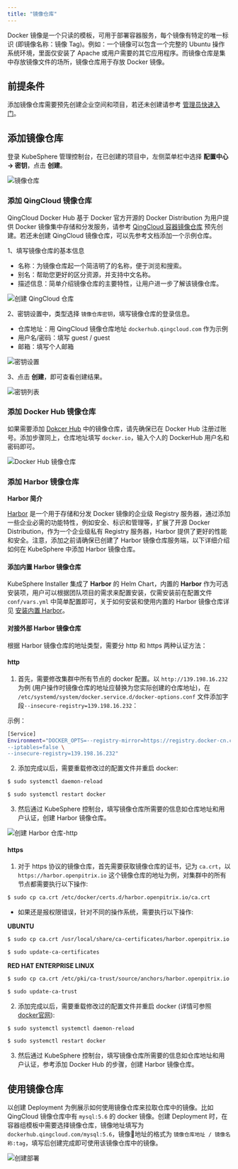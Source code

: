 ```yaml
---
title: "镜像仓库"
---
```


Docker 镜像是一个只读的模板，可用于部署容器服务，每个镜像有特定的唯一标识 (即镜像名称：镜像 Tag)。例如：一个镜像可以包含一个完整的 Ubuntu 操作系统环境，里面仅安装了 Apache 或用户需要的其它应用程序。而镜像仓库是集中存放镜像文件的场所，镜像仓库用于存放 Docker 镜像。

## 前提条件

添加镜像仓库需要预先创建企业空间和项目，若还未创建请参考 [管理员快速入门](../../quick-start/admin-quick-start)。

## 添加镜像仓库

登录 KubeSphere 管理控制台，在已创建的项目中，左侧菜单栏中选择 **配置中心 → 密钥**，点击 **创建**。

![镜像仓库](/image-registry-list.png) 


### 添加 QingCloud 镜像仓库

QingCloud Docker Hub 基于 Docker 官方开源的 Docker Distribution 为用户提供 Docker 镜像集中存储和分发服务，请参考 [QingCloud 容器镜像仓库](https://docs.qingcloud.com/product/container/docker_hub.html) 预先创建。若还未创建 QingCloud 镜像仓库，可以先参考文档添加一个示例仓库。

1、填写镜像仓库的基本信息

- 名称：为镜像仓库起一个简洁明了的名称，便于浏览和搜索。
- 别名：帮助您更好的区分资源，并支持中文名称。
- 描述信息：简单介绍镜像仓库的主要特性，让用户进一步了解该镜像仓库。

![创建 QingCloud 仓库](/ae-image-registry-basic.png) 

2、密钥设置中，类型选择 `镜像仓库密钥`，填写镜像仓库的登录信息。

- 仓库地址：用 QingCloud 镜像仓库地址 `dockerhub.qingcloud.com` 作为示例
- 用户名/密码：填写 guest / guest
- 邮箱：填写个人邮箱

![密钥设置](/dockerhub-advanced-setting.png)

3、点击 **创建**，即可查看创建结果。

![密钥列表](/dockerhub-created-successfully.png)


### 添加 Docker Hub 镜像仓库

如果需要添加 [Dokcer Hub](https://hub.docker.com/) 中的镜像仓库，请先确保已在 Docker Hub 注册过账号。添加步骤同上，仓库地址填写 `docker.io`，输入个人的 DockerHub 用户名和密码即可。

![Docker Hub 镜像仓库](/add-dockerhub.png)


### 添加 Harbor 镜像仓库

**Harbor 简介**

[Harbor](http://vmware.github.io/harbor/) 是一个用于存储和分发 Docker 镜像的企业级 Registry 服务器，通过添加一些企业必需的功能特性，例如安全、标识和管理等，扩展了开源 Docker Distribution，作为一个企业级私有 Registry 服务器，Harbor 提供了更好的性能和安全。注意，添加之前请确保已创建了 Harbor 镜像仓库服务端，以下详细介绍如何在 KubeSphere 中添加 Harbor 镜像仓库。

#### 添加内置 Harbor 镜像仓库

KubeSphere Installer 集成了 **Harbor** 的 Helm Chart，内置的 **Harbor** 作为可选安装项，用户可以根据团队项目的需求来配置安装，仅需安装前在配置文件 `conf/vars.yml` 中简单配置即可，关于如何安装和使用内置的 Harbor 镜像仓库详见 [安装内置 Harbor](../../installation/harbor-installation)。

#### 对接外部 Harbor 镜像仓库

根据 Harbor 镜像仓库的地址类型，需要分 http 和 https 两种认证方法：

#### http

1. 首先，需要修改集群中所有节点的 docker 配置。以 `http://139.198.16.232` 为例 (用户操作时镜像仓库的地址应替换为您实际创建的仓库地址)，在 `/etc/systemd/system/docker.service.d/docker-options.conf` 文件添加字段`--insecure-registry=139.198.16.232`：

 示例：

```bash
[Service]
Environment="DOCKER_OPTS=--registry-mirror=https://registry.docker-cn.com --insecure-registry=10.233.0.0/18 --graph=/var/lib/docker --log-opt max-size=50m --log-opt max-file=5 \
--iptables=false \
--insecure-registry=139.198.16.232"
```

2. 添加完成以后，需要重载修改过的配置文件并重启 docker:

```bash
$ sudo systemctl daemon-reload
```

```bash
$ sudo systemctl restart docker
```

3. 然后通过 KubeSphere 控制台，填写镜像仓库所需要的信息如仓库地址和用户认证，创建 Harbor 镜像仓库。

![创建 Harbor 仓库-http](/ae-harbor-http.png)

#### https

1. 对于 https 协议的镜像仓库，首先需要获取镜像仓库的证书，记为 `ca.crt`，以 `https://harbor.openpitrix.io` 这个镜像仓库的地址为例，对集群中的所有节点都需要执行以下操作:

```bash 
$ sudo cp ca.crt /etc/docker/certs.d/harbor.openpitrix.io/ca.crt
```

- 如果还是报权限错误，针对不同的操作系统，需要执行以下操作:

**UBUNTU**

```bash
$ sudo cp ca.crt /usr/local/share/ca-certificates/harbor.openpitrix.io.ca.crt
```
```bash
$ sudo update-ca-certificates
```
**RED HAT ENTERPRISE LINUX**

```bash
$ sudo cp ca.crt /etc/pki/ca-trust/source/anchors/harbor.openpitrix.io.ca.crt
```
```bash
$ sudo update-ca-trust
```

2. 添加完成以后，需要重载修改过的配置文件并重启 docker (详情可参照 [docker官网](https://docs.docker.com/registry/insecure/#troubleshoot-insecure-registry)):

```bash
$ sudo systemctl systemctl daemon-reload
```

```bash
$ sudo systemctl restart docker
```

3. 然后通过 KubeSphere 控制台，填写镜像仓库所需要的信息如仓库地址和用户认证，参考添加 Docker Hub 的步骤，创建 Harbor 镜像仓库。

## 使用镜像仓库

以创建 Deployment 为例展示如何使用镜像仓库来拉取仓库中的镜像。比如 QingCloud 镜像仓库中有 `mysql:5.6` 的 docker 镜像。创建 Deployment 时，在容器组模板中需要选择镜像仓库，镜像地址填写为 `dockerhub.qingcloud.com/mysql:5.6`，镜像地址的格式为 `镜像仓库地址 / 镜像名称:tag`，填写后创建完成即可使用该镜像仓库中的镜像。
   
![创建部署](/ae-docker-hub-setting.png)

